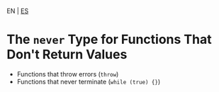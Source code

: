 <!-- MULTILANGUAJE MENU START -->
EN | [ES](https://lckpig.gitbook.io/es-practical-dev-handbook/typescript/basic-types/never-type)
<!-- MULTILANGUAJE MENU END -->

# The `never` Type for Functions That Don't Return Values

- Functions that throw errors (`throw`)
- Functions that never terminate (`while (true) {}`) 
